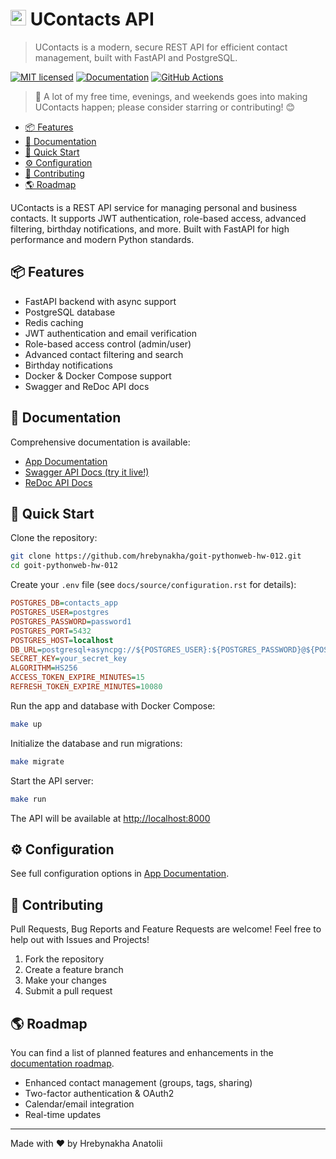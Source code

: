 <!-- omit in toc -->
# <img src="https://cdn-icons-png.flaticon.com/512/747/747376.png" width="25" /> UContacts API

> UContacts is a modern, secure REST API for efficient contact management, built with FastAPI and PostgreSQL.

[![MIT licensed](https://img.shields.io/badge/license-MIT-blue.svg)](LICENSE.MD)
[![Documentation](https://img.shields.io/badge/docs-latest-brightgreen)](https://goit-pythonweb-hw-012.readthedocs.io/en/latest/)
[![GitHub Actions](https://img.shields.io/github/actions/workflow/status/hrebynakha/goit-pythonweb-hw-012/ci.yml?branch=master)](https://github.com/hrebynakha/goit-pythonweb-hw-012/actions)

> 💝 A lot of my free time, evenings, and weekends goes into making UContacts happen; please consider starring or contributing! 😊

- [📦 Features](#-features)
- [📘 Documentation](#-documentation)
- [🚀 Quick Start](#-quick-start)
- [⚙️ Configuration](#️-configuration)
- [🙌 Contributing](#-contributing)
- [🌎 Roadmap](#-roadmap)

UContacts is a REST API service for managing personal and business contacts. It supports JWT authentication, role-based access, advanced filtering, birthday notifications, and more. Built with FastAPI for high performance and modern Python standards.

## 📦 Features

- FastAPI backend with async support
- PostgreSQL database
- Redis caching
- JWT authentication and email verification
- Role-based access control (admin/user)
- Advanced contact filtering and search
- Birthday notifications
- Docker & Docker Compose support
- Swagger and ReDoc API docs

## 📘 Documentation

Comprehensive documentation is available:
- [App Documentation](https://goit-pythonweb-hw-012.readthedocs.io/en/latest/)
- [Swagger API Docs (try it live!)](https://try.api.ucontacts.d0s.site/docs)
- [ReDoc API Docs](https://try.api.ucontacts.d0s.site/redoc)

## 🚀 Quick Start

Clone the repository:
```bash
git clone https://github.com/hrebynakha/goit-pythonweb-hw-012.git
cd goit-pythonweb-hw-012
```

Create your `.env` file (see `docs/source/configuration.rst` for details):
```ini
POSTGRES_DB=contacts_app
POSTGRES_USER=postgres
POSTGRES_PASSWORD=password1
POSTGRES_PORT=5432
POSTGRES_HOST=localhost
DB_URL=postgresql+asyncpg://${POSTGRES_USER}:${POSTGRES_PASSWORD}@${POSTGRES_HOST}:${POSTGRES_PORT}/${POSTGRES_DB}
SECRET_KEY=your_secret_key
ALGORITHM=HS256
ACCESS_TOKEN_EXPIRE_MINUTES=15
REFRESH_TOKEN_EXPIRE_MINUTES=10080
```

Run the app and database with Docker Compose:
```bash
make up
```

Initialize the database and run migrations:
```bash
make migrate
```

Start the API server:
```bash
make run
```

The API will be available at [http://localhost:8000](http://localhost:8000)

## ⚙️ Configuration

See full configuration options in [App Documentation](https://goit-pythonweb-hw-012.readthedocs.io/en/latest/configuration.html).

## 🙌 Contributing

Pull Requests, Bug Reports and Feature Requests are welcome! Feel free to help out with Issues and Projects!

1. Fork the repository
2. Create a feature branch
3. Make your changes
4. Submit a pull request

## 🌎 Roadmap

You can find a list of planned features and enhancements in the [documentation roadmap](docs/source/about.rst#future-plans).

- Enhanced contact management (groups, tags, sharing)
- Two-factor authentication & OAuth2
- Calendar/email integration
- Real-time updates

---

Made with ❤️ by Hrebynakha Anatolii